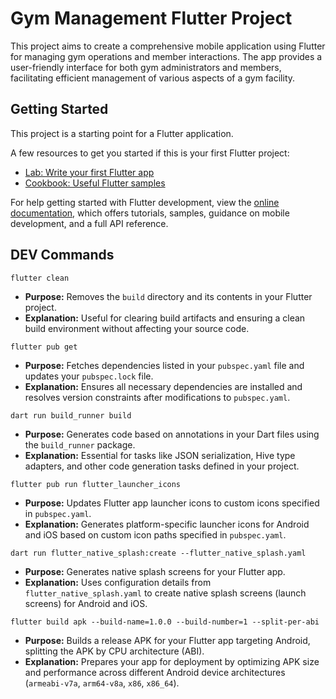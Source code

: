 # Gym Management Flutter Project

This project aims to create a comprehensive mobile application using Flutter for managing gym operations and member interactions. The app provides a user-friendly interface for both gym administrators and members, facilitating efficient management of various aspects of a gym facility.

## Getting Started

This project is a starting point for a Flutter application.

A few resources to get you started if this is your first Flutter project:

- [Lab: Write your first Flutter app](https://docs.flutter.dev/get-started/codelab)
- [Cookbook: Useful Flutter samples](https://docs.flutter.dev/cookbook)

For help getting started with Flutter development, view the
[online documentation](https://docs.flutter.dev/), which offers tutorials,
samples, guidance on mobile development, and a full API reference.

## DEV Commands

```
flutter clean
```
- **Purpose:** Removes the `build` directory and its contents in your Flutter project.
- **Explanation:** Useful for clearing build artifacts and ensuring a clean build environment without affecting your source code.

```
flutter pub get
```
  - **Purpose:** Fetches dependencies listed in your `pubspec.yaml` file and updates your `pubspec.lock` file.
  - **Explanation:** Ensures all necessary dependencies are installed and resolves version constraints after modifications to `pubspec.yaml`.

```
dart run build_runner build
```
  - **Purpose:** Generates code based on annotations in your Dart files using the `build_runner` package.
  - **Explanation:** Essential for tasks like JSON serialization, Hive type adapters, and other code generation tasks defined in your project.

```
flutter pub run flutter_launcher_icons
```
  - **Purpose:** Updates Flutter app launcher icons to custom icons specified in `pubspec.yaml`.
  - **Explanation:** Generates platform-specific launcher icons for Android and iOS based on custom icon paths specified in `pubspec.yaml`.

```
dart run flutter_native_splash:create --flutter_native_splash.yaml
```
  - **Purpose:** Generates native splash screens for your Flutter app.
  - **Explanation:** Uses configuration details from `flutter_native_splash.yaml` to create native splash screens (launch screens) for Android and iOS.

```
flutter build apk --build-name=1.0.0 --build-number=1 --split-per-abi
```
  - **Purpose:** Builds a release APK for your Flutter app targeting Android, splitting the APK by CPU architecture (ABI).
  - **Explanation:** Prepares your app for deployment by optimizing APK size and performance across different Android device architectures (`armeabi-v7a`, `arm64-v8a`, `x86`, `x86_64`).